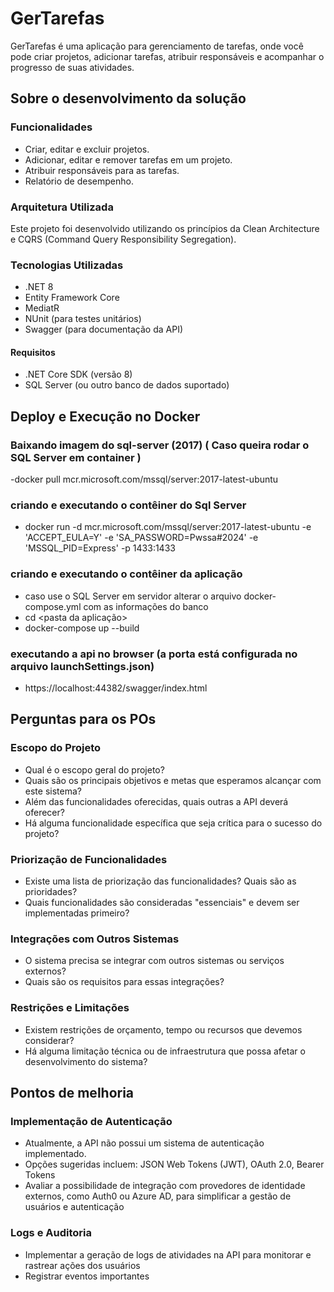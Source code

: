 # GerTarefas

GerTarefas é uma aplicação para gerenciamento de tarefas, onde você pode criar projetos, adicionar tarefas, atribuir responsáveis e acompanhar o progresso de suas atividades.

## Sobre o desenvolvimento da solução

### Funcionalidades

- Criar, editar e excluir projetos.
- Adicionar, editar e remover tarefas em um projeto.
- Atribuir responsáveis para as tarefas.
- Relatório de desempenho.

### Arquitetura Utilizada

Este projeto foi desenvolvido utilizando os princípios da Clean Architecture e CQRS (Command Query Responsibility Segregation).

### Tecnologias Utilizadas

- .NET 8 
- Entity Framework Core
- MediatR
- NUnit (para testes unitários)
- Swagger (para documentação da API)

#### Requisitos

- .NET Core SDK (versão 8)
- SQL Server (ou outro banco de dados suportado)

## Deploy e Execução no Docker

### Baixando imagem do sql-server (2017) ( Caso queira rodar o SQL Server em container )
-docker pull mcr.microsoft.com/mssql/server:2017-latest-ubuntu

### criando e executando o contêiner do Sql Server
- docker run -d mcr.microsoft.com/mssql/server:2017-latest-ubuntu -e 'ACCEPT_EULA=Y' -e 'SA_PASSWORD=Pwssa#2024' -e 'MSSQL_PID=Express' -p 1433:1433

### criando e executando o contêiner da aplicação
- caso use o SQL Server em servidor alterar o arquivo docker-compose.yml com as informações do banco 
- cd \<pasta da aplicação>
- docker-compose up --build

### executando a api no browser  (a porta está configurada no arquivo launchSettings.json)
- https://localhost:44382/swagger/index.html

## Perguntas para os POs

### Escopo do Projeto
- Qual é o escopo geral do projeto?
- Quais são os principais objetivos e metas que esperamos alcançar com este sistema?
- Além das funcionalidades oferecidas, quais outras a API deverá oferecer?
- Há alguma funcionalidade específica que seja crítica para o sucesso do projeto?

### Priorização de Funcionalidades
- Existe uma lista de priorização das funcionalidades? Quais são as prioridades?
- Quais funcionalidades são consideradas "essenciais" e devem ser implementadas primeiro?

### Integrações com Outros Sistemas
- O sistema precisa se integrar com outros sistemas ou serviços externos?
- Quais são os requisitos para essas integrações?

### Restrições e Limitações
- Existem restrições de orçamento, tempo ou recursos que devemos considerar?
- Há alguma limitação técnica ou de infraestrutura que possa afetar o desenvolvimento do sistema?

## Pontos de melhoria

### Implementação de Autenticação
- Atualmente, a API não possui um sistema de autenticação implementado.
- Opções sugeridas incluem: JSON Web Tokens (JWT), OAuth 2.0, Bearer Tokens
- Avaliar a possibilidade de integração com provedores de identidade externos, como Auth0 ou Azure AD, para simplificar a gestão de usuários e autenticação

### Logs e Auditoria
- Implementar a geração de logs de atividades na API para monitorar e rastrear ações dos usuários
- Registrar eventos importantes
  
